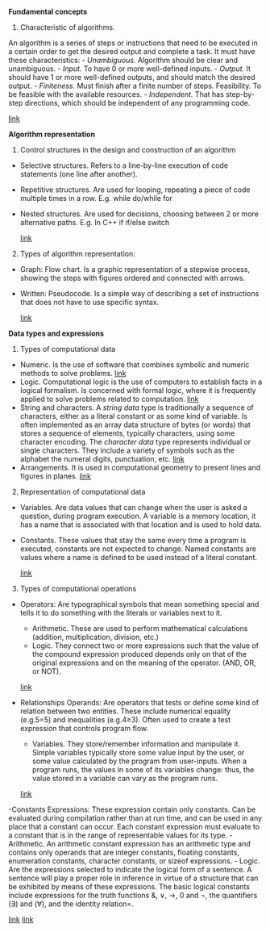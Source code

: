  **Fundamental concepts** 
 
1. Characteristic of algorithms. 

  An algorithm is a series of steps or instructions that need to be executed in a certain order to get the desired output and complete a task.  It must have these characteristics:
     - *Unambiguous.* Algorithm should be clear and unambiguous.
     - *Input.* To have 0 or more well-defined inputs.
     - *Output.* It should have 1 or more well-defined outputs, and should match the desired output. 
     - *Finiteness.* Must finish after a finite number of steps. Feasibility. To be feasible with the available resources.
     - *Independent.* That has step-by-step directions, which should be independent of any programming code.
    
   [link](https://www.tutorialspoint.com/data_structures_algorithms/algorithms_basics.htm "Heading link")
   
  **Algorithm representation**
  1. Control structures in the design and construction of an algorithm
- Selective structures. Refers to a line-by-line execution of code statements (one line after another).
- Repetitive structures. Are used for looping, repeating a piece of code multiple times in a row. E.g.
while
do/while
for
- Nested structures. Are used for decisions, choosing between 2 or more alternative paths. E.g. In C++ 
if
if/else
switch

   [link](https://www.cs.fsu.edu/~myers/c++/notes/control1.html)
 
 2. Types of algorithm representation:
- Graph: Flow chart. Is a graphic representation of a stepwise process, showing the steps with figures ordered and connected with arrows. 
- Written: Pseudocode. Is a simple way of describing a set of instructions that does not have to use specific syntax.

  [link](https://www.bbc.co.uk/bitesize/guides/zpp49j6/revision/2)
  
 **Data types and expressions** 
  
1. Types of computational data
- Numeric. Is the use of software that combines symbolic and numeric methods to solve problems.   [link](https://en.wikipedia.org/wiki/Symbolic-numeric_computation)
- Logic. Computational logic is the use of computers to establish facts in a logical formalism. Is concerned with formal logic, where it is frequently applied to solve problems related to computation.   [link](https://www.ncbi.nlm.nih.gov/pmc/articles/PMC5832843/)
- String and characters. A _string data_ type is traditionally a sequence of characters, either as a literal constant or as some kind of variable. Is often implemented as an array data structure of bytes (or words) that stores a sequence of elements, typically characters, using some character encoding. 
The _character data_ type represents individual or single characters. They include a variety of symbols such as the alphabet the numeral digits, punctuation, etc.  [link](https://press.rebus.community/programmingfundamentals/chapter/string-data-type/)
- Arrangements. It is used in computational geometry to present lines and figures in planes.  [link](http://www.ams.sunysb.edu/~jsbm/courses/345/13/lecture-arrangements-duality.pdf)

2. Representation of computational data
- Variables. Are data values that can change when the user is asked a question, during program execution. A variable is a memory location, it has a name that is associated with that location and is used to hold data.
- Constants. These values that stay the same every time a program is executed, constants are not expected to change. Named constants are values where a name is defined to be used instead of a literal constant.

  [link](https://www.bbc.co.uk/bitesize/guides/zc6s4wx/revision/5)
  
3. Types of computational operations
- Operators: Are typographical symbols that mean something special and tells it to do something with the literals or variables next to it.
    - Arithmetic. These are used to perform mathematical calculations (addition, multiplication, division, etc.)
    - Logic. They connect two or more expressions such that the value of the compound expression produced depends only on that of the original expressions and on the meaning of the operator. (AND, OR, or NOT).
    
     [link](https://www.cdc.gov/epiinfo/user-guide/functions-and-operators/operators.html)
    
- Relationships Operands: Are operators that tests or define some kind of relation between two entities. These include numerical equality (e.g.5=5) and inequalities (e.g.4≥3).  Often used to create a test expression that controls program flow. 
     - Variables. They store/remember information and manipulate it. Simple variables typically store some value input by the user, or some value calculated by the program from user-inputs. When a program runs, the values in some of its variables change: thus, the value stored in a variable can vary as the program runs.
    
     [link](https://press.rebus.community/programmingfundamentals/chapter/relational-operators/)
    
-Constants Expressions: These expression contain only constants. Can be evaluated during compilation rather than at run time, and can be used in any place that a constant can occur. Each constant expression must evaluate to a constant that is in the range of representable values for its type.
      - Arithmetic. An arithmetic constant expression has an arithmetic type and contains only operands that are integer constants, floating constants, enumeration constants, character constants, or sizeof expressions. 
      - Logic. Are the expressions selected to indicate the logical form of a sentence. A sentence will play a proper role in inference in virtue of a structure that can be exhibited by means of these expressions. The basic logical constants include expressions for the truth functions &, ∨, →, 0 and ¬, the quantifiers (∃) and (∀), and the identity relation=. 

   [link](https://www.oxfordreference.com/view/10.1093/oi/authority.20110803100112574)    [link](https://www.cs.auckland.ac.nz/references/unix/digital/AQTLTBTE/DOCU_066.HTM)
